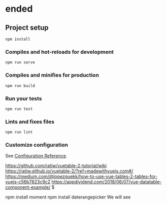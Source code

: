 # ended

## Project setup
```
npm install
```

### Compiles and hot-reloads for development
```
npm run serve
```

### Compiles and minifies for production
```
npm run build
```

### Run your tests
```
npm run test
```

### Lints and fixes files
```
npm run lint
```

### Customize configuration
See [Configuration Reference](https://cli.vuejs.org/config/).


https://github.com/ratiw/vuetable-2-tutorial/wiki
https://ratiw.github.io/vuetable-2/?ref=madewithvuejs.com#/
https://medium.com/@lopezquekk/how-to-use-vue-tables-2-tables-for-vuejs-c56b7823c9c2
https://appdividend.com/2018/06/07/vue-datatable-component-example/
$

npm install moment
npm install daterangepicker
We will see
